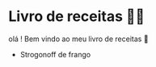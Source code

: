 # Livro de receitas :man_cook:

olá ! Bem vindo ao meu livro de receitas :wave:

-  Strogonoff de frango